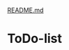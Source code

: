 [README.md](https://github.com/NikitaSoftTechDeveloper/ToDo-list/files/8694299/README.md)
# ToDo-list
